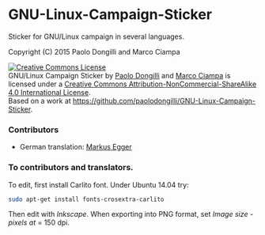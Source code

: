 # GNU-Linux-Campaign-Sticker
Sticker for GNU/Linux campaign in several languages.

Copyright (C) 2015 Paolo Dongilli and Marco Ciampa

<a rel="license" href="http://creativecommons.org/licenses/by-nc-sa/4.0/"><img alt="Creative Commons License" style="border-width:0" src="https://i.creativecommons.org/l/by-nc-sa/4.0/88x31.png" /></a><br /><span xmlns:dct="http://purl.org/dc/terms/" href="http://purl.org/dc/dcmitype/StillImage" property="dct:title" rel="dct:type">GNU/Linux Campaign Sticker</span> by <a xmlns:cc="http://creativecommons.org/ns#" href="https://github.com/paolodongilli" property="cc:attributionName" rel="cc:attributionURL">Paolo Dongilli</a> and <a xmlns:cc="http://creativecommons.org/ns#" href="https://github.com/ciampix" property="cc:attributionName" rel="cc:attributionURL">Marco Ciampa</a> is licensed under a <a rel="license" href="http://creativecommons.org/licenses/by-nc-sa/4.0/">Creative Commons Attribution-NonCommercial-ShareAlike 4.0 International License</a>.<br />Based on a work at <a xmlns:dct="http://purl.org/dc/terms/" href="https://github.com/paolodongilli/GNU-Linux-Campaign-Sticker" rel="dct:source">https://github.com/paolodongilli/GNU-Linux-Campaign-Sticker</a>.

### Contributors

- German translation: [Markus Egger](https://github.com/freeyourcat "Markus Egger")

### To contributors and translators.

To edit, first install Carlito font. Under Ubuntu 14.04 try:

```bash
sudo apt-get install fonts-crosextra-carlito
```

Then edit with *Inkscape*.
When exporting into PNG format, set *Image size - pixels at* = 150 dpi.

